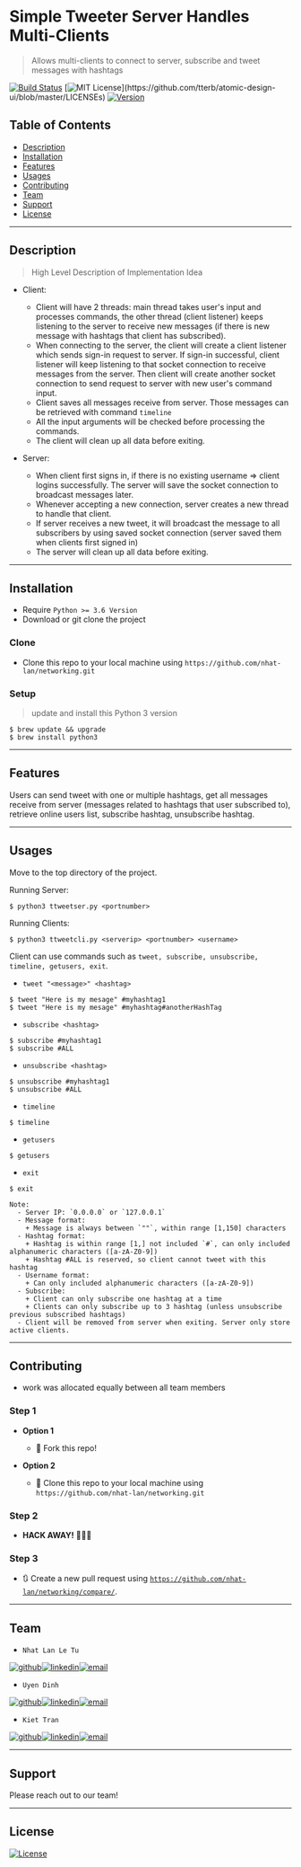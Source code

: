 # Simple Tweeter Server Handles Multi-Clients

> Allows multi-clients to connect to server, subscribe and tweet messages with hashtags

[![Build Status](http://img.shields.io/travis/badges/badgerbadgerbadger.svg?style=flat-square)](https://travis-ci.org/badges/badgerbadgerbadger) [![MIT License](https://img.shields.io/apm/l/atomic-design-ui.svg?)](https://github.com/tterb/atomic-design-ui/blob/master/LICENSEs)
[![Version](https://badge.fury.io/gh/tterb%2FHyde.svg)](https://badge.fury.io/gh/tterb%2FHyde)

## Table of Contents

- [Description](#description)
- [Installation](#installation)
- [Features](#features)
- [Usages](#usages)
- [Contributing](#contributing)
- [Team](#team)
- [Support](#support)
- [License](#license)

---

## Description

> High Level Description of Implementation Idea

- Client:

  - Client will have 2 threads: main thread takes user's input and processes commands, the other thread (client listener) keeps listening to the server to receive new messages (if there is new message with hashtags that client has subscribed).
  - When connecting to the server, the client will create a client listener which sends sign-in request to server. If sign-in successful, client listener will keep listening to that socket connection to receive messages from the server. Then client will create another socket connection to send request to server with new user's command input.
  - Client saves all messages receive from server. Those messages can be retrieved with command `timeline`
  - All the input arguments will be checked before processing the commands.
  - The client will clean up all data before exiting.

- Server:

  - When client first signs in, if there is no existing username => client logins successfully. The server will save the socket connection to broadcast messages later.
  - Whenever accepting a new connection, server creates a new thread to handle that client.
  - If server receives a new tweet, it will broadcast the message to all subscribers by using saved socket connection (server saved them when clients first signed in)
  - The server will clean up all data before exiting.

---

## Installation

- Require `Python >= 3.6 Version`
- Download or git clone the project

### Clone

- Clone this repo to your local machine using `https://github.com/nhat-lan/networking.git`

### Setup

> update and install this Python 3 version

```shell
$ brew update && upgrade
$ brew install python3
```

---

## Features

Users can send tweet with one or multiple hashtags, get all messages receive from server (messages related to hashtags that user subscribed to), retrieve online users list, subscribe hashtag, unsubscribe hashtag.

---

## Usages

Move to the top directory of the project.

Running Server:
```python3
$ python3 ttweetser.py <portnumber>

```

Running Clients:
```python3
$ python3 ttweetcli.py <serverip> <portnumber> <username>

```


Client can use commands such as `tweet, subscribe, unsubscribe, timeline, getusers, exit`.

- `tweet "<message>" <hashtag>`

```python3
$ tweet "Here is my mesage" #myhashtag1
$ tweet "Here is my mesage" #myhashtag#anotherHashTag
```

- `subscribe <hashtag>`

```python3
$ subscribe #myhashtag1
$ subscribe #ALL
```

- `unsubscribe <hashtag>`

```python3
$ unsubscribe #myhashtag1
$ unsubscribe #ALL
```

- `timeline`

```python3
$ timeline
```

- `getusers`

```python3
$ getusers
```

- `exit`

```python3
$ exit
```

```text
Note:
  - Server IP: `0.0.0.0` or `127.0.0.1`
  - Message format:
    + Message is always between `""`, within range [1,150] characters
  - Hashtag format:
    + Hashtag is within range [1,] not included `#`, can only included alphanumeric characters ([a-zA-Z0-9])
    + Hashtag #ALL is reserved, so client cannot tweet with this hashtag
  - Username format:
    + Can only included alphanumeric characters ([a-zA-Z0-9])
  - Subscribe:
    + Client can only subscribe one hashtag at a time
    + Clients can only subscribe up to 3 hashtag (unless unsubscribe previous subscribed hashtags)
  - Client will be removed from server when exiting. Server only store active clients.
```

---

## Contributing
- work was allocated equally between all team members

### Step 1

- **Option 1**
    - 🍴 Fork this repo!

- **Option 2**
    - 👯 Clone this repo to your local machine using `https://github.com/nhat-lan/networking.git`

### Step 2

- **HACK AWAY!** 🔨🔨🔨

### Step 3

- 🔃 Create a new pull request using <a href="`https://github.com/nhat-lan/networking/compare/" target="_blank">`https://github.com/nhat-lan/networking/compare/`</a>.

---

## Team
[1.1]:https://github.com/nhat-lan
[1.2]:https://www.linkedin.com/in/lan-letu/
[1.3]:mailto:lan.letu@gatech.edu
[2.1]:https://github.com/uyendinhh
[2.2]:https://www.linkedin.com/in/uyen-dinhh/
[2.3]:mailto:udinh3@gatech.edu
[3.1]:https://github.com/kiettran95
[3.2]:https://www.linkedin.com/in/kiet-tran95/
[3.3]:mailto:ktran86@gatech.edu

- `Nhat Lan Le Tu`

[![github](https://img.icons8.com/nolan/64/github.png)][1.1][![linkedin](https://img.icons8.com/nolan/64/linkedin.png)][1.2][![email](https://img.icons8.com/nolan/64/email.png)][1.3]

- `Uyen Dinh`

[![github](https://img.icons8.com/nolan/64/github.png)][2.1][![linkedin](https://img.icons8.com/nolan/64/linkedin.png)][2.2][![email](https://img.icons8.com/nolan/64/email.png)][2.3]

- `Kiet Tran`

[![github](https://img.icons8.com/nolan/64/github.png)][3.1][![linkedin](https://img.icons8.com/nolan/64/linkedin.png)][3.2][![email](https://img.icons8.com/nolan/64/email.png)][3.3]

---

## Support

Please reach out to our team!

---

## License

[![License](http://img.shields.io/:license-mit-blue.svg?style=flat-square)](http://badges.mit-license.org)
